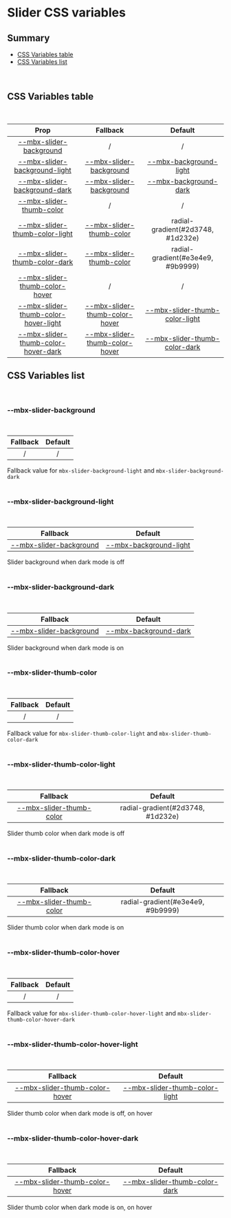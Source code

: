 # Slider CSS variables

## Summary

- [CSS Variables table](#css-variables-table)
- [CSS Variables list](#css-variables-list)

<br>

## CSS Variables table

<br>

| <div style='text-align:center;margin:auto;'>Prop</div>                                                                          | <div style='text-align:center;margin:auto;'>Fallback</div>                                                          | <div style='text-align:center;margin:auto;'>Default</div>                                                                   |
| ------------------------------------------------------------------------------------------------------------------------------- | ------------------------------------------------------------------------------------------------------------------- | --------------------------------------------------------------------------------------------------------------------------- |
| <div style='text-align:center;margin:auto;'>[--mbx-slider-background](#--mbx-slider-background)</div>                           | <div style='text-align:center;margin:auto;'>/</div>                                                                 | <div style='text-align:center;margin:auto;'>/</div>                                                                         |
| <div style='text-align:center;margin:auto;'>[--mbx-slider-background-light](#--mbx-slider-background-light)</div>               | <div style='text-align:center;margin:auto;'>[--mbx-slider-background](#--mbx-slider-background)</div>               | <div style='text-align:center;margin:auto;'>[--mbx-background-light](../../global/css-vars.md#--mbx-background-light)</div> |
| <div style='text-align:center;margin:auto;'>[--mbx-slider-background-dark](#--mbx-slider-background-dark)</div>                 | <div style='text-align:center;margin:auto;'>[--mbx-slider-background](#--mbx-slider-background)</div>               | <div style='text-align:center;margin:auto;'>[--mbx-background-dark](../../global/css-vars.md#--mbx-background-dark)</div>   |
| <div style='text-align:center;margin:auto;'>[--mbx-slider-thumb-color](#--mbx-slider-thumb-color)</div>                         | <div style='text-align:center;margin:auto;'>/</div>                                                                 | <div style='text-align:center;margin:auto;'>/</div>                                                                         |
| <div style='text-align:center;margin:auto;'>[--mbx-slider-thumb-color-light](#--mbx-slider-thumb-color-light)</div>             | <div style='text-align:center;margin:auto;'>[--mbx-slider-thumb-color](#--mbx-slider-thumb-color)</div>             | <div style='text-align:center;margin:auto;'>radial-gradient(#2d3748, #1d232e)</div>                                         |
| <div style='text-align:center;margin:auto;'>[--mbx-slider-thumb-color-dark](#--mbx-slider-thumb-color-dark)</div>               | <div style='text-align:center;margin:auto;'>[--mbx-slider-thumb-color](#--mbx-slider-thumb-color)</div>             | <div style='text-align:center;margin:auto;'>radial-gradient(#e3e4e9, #9b9999)</div>                                         |
| <div style='text-align:center;margin:auto;'>[--mbx-slider-thumb-color-hover](#--mbx-slider-thumb-color-hover)</div>             | <div style='text-align:center;margin:auto;'>/</div>                                                                 | <div style='text-align:center;margin:auto;'>/</div>                                                                         |
| <div style='text-align:center;margin:auto;'>[--mbx-slider-thumb-color-hover-light](#--mbx-slider-thumb-color-hover-light)</div> | <div style='text-align:center;margin:auto;'>[--mbx-slider-thumb-color-hover](#--mbx-slider-thumb-color-hover)</div> | <div style='text-align:center;margin:auto;'>[--mbx-slider-thumb-color-light](#--mbx-slider-thumb-color-light)</div>         |
| <div style='text-align:center;margin:auto;'>[--mbx-slider-thumb-color-hover-dark](#--mbx-slider-thumb-color-hover-dark)</div>   | <div style='text-align:center;margin:auto;'>[--mbx-slider-thumb-color-hover](#--mbx-slider-thumb-color-hover)</div> | <div style='text-align:center;margin:auto;'>[--mbx-slider-thumb-color-dark](#--mbx-slider-thumb-color-dark)</div>           |

## CSS Variables list

<br>

### --mbx-slider-background

<br>

| <div style='text-align:center;margin:auto;'>Fallback</div> | <div style='text-align:center;margin:auto;'>Default</div> |
| ---------------------------------------------------------- | --------------------------------------------------------- |
| <div style='text-align:center;margin:auto;'>/</div>        | <div style='text-align:center;margin:auto;'>/</div>       |

Fallback value for `mbx-slider-background-light` and `mbx-slider-background-dark`<br><br>

### --mbx-slider-background-light

<br>

| <div style='text-align:center;margin:auto;'>Fallback</div>                                            | <div style='text-align:center;margin:auto;'>Default</div>                                                                   |
| ----------------------------------------------------------------------------------------------------- | --------------------------------------------------------------------------------------------------------------------------- |
| <div style='text-align:center;margin:auto;'>[--mbx-slider-background](#--mbx-slider-background)</div> | <div style='text-align:center;margin:auto;'>[--mbx-background-light](../../global/css-vars.md#--mbx-background-light)</div> |

Slider background when dark mode is off<br><br>

### --mbx-slider-background-dark

<br>

| <div style='text-align:center;margin:auto;'>Fallback</div>                                            | <div style='text-align:center;margin:auto;'>Default</div>                                                                 |
| ----------------------------------------------------------------------------------------------------- | ------------------------------------------------------------------------------------------------------------------------- |
| <div style='text-align:center;margin:auto;'>[--mbx-slider-background](#--mbx-slider-background)</div> | <div style='text-align:center;margin:auto;'>[--mbx-background-dark](../../global/css-vars.md#--mbx-background-dark)</div> |

Slider background when dark mode is on<br><br>

### --mbx-slider-thumb-color

<br>

| <div style='text-align:center;margin:auto;'>Fallback</div> | <div style='text-align:center;margin:auto;'>Default</div> |
| ---------------------------------------------------------- | --------------------------------------------------------- |
| <div style='text-align:center;margin:auto;'>/</div>        | <div style='text-align:center;margin:auto;'>/</div>       |

Fallback value for `mbx-slider-thumb-color-light` and `mbx-slider-thumb-color-dark`<br><br>

### --mbx-slider-thumb-color-light

<br>

| <div style='text-align:center;margin:auto;'>Fallback</div>                                              | <div style='text-align:center;margin:auto;'>Default</div>                           |
| ------------------------------------------------------------------------------------------------------- | ----------------------------------------------------------------------------------- |
| <div style='text-align:center;margin:auto;'>[--mbx-slider-thumb-color](#--mbx-slider-thumb-color)</div> | <div style='text-align:center;margin:auto;'>radial-gradient(#2d3748, #1d232e)</div> |

Slider thumb color when dark mode is off<br><br>

### --mbx-slider-thumb-color-dark

<br>

| <div style='text-align:center;margin:auto;'>Fallback</div>                                              | <div style='text-align:center;margin:auto;'>Default</div>                           |
| ------------------------------------------------------------------------------------------------------- | ----------------------------------------------------------------------------------- |
| <div style='text-align:center;margin:auto;'>[--mbx-slider-thumb-color](#--mbx-slider-thumb-color)</div> | <div style='text-align:center;margin:auto;'>radial-gradient(#e3e4e9, #9b9999)</div> |

Slider thumb color when dark mode is on<br><br>

### --mbx-slider-thumb-color-hover

<br>

| <div style='text-align:center;margin:auto;'>Fallback</div> | <div style='text-align:center;margin:auto;'>Default</div> |
| ---------------------------------------------------------- | --------------------------------------------------------- |
| <div style='text-align:center;margin:auto;'>/</div>        | <div style='text-align:center;margin:auto;'>/</div>       |

Fallback value for `mbx-slider-thumb-color-hover-light` and `mbx-slider-thumb-color-hover-dark`<br><br>

### --mbx-slider-thumb-color-hover-light

<br>

| <div style='text-align:center;margin:auto;'>Fallback</div>                                                          | <div style='text-align:center;margin:auto;'>Default</div>                                                           |
| ------------------------------------------------------------------------------------------------------------------- | ------------------------------------------------------------------------------------------------------------------- |
| <div style='text-align:center;margin:auto;'>[--mbx-slider-thumb-color-hover](#--mbx-slider-thumb-color-hover)</div> | <div style='text-align:center;margin:auto;'>[--mbx-slider-thumb-color-light](#--mbx-slider-thumb-color-light)</div> |

Slider thumb color when dark mode is off, on hover<br><br>

### --mbx-slider-thumb-color-hover-dark

<br>

| <div style='text-align:center;margin:auto;'>Fallback</div>                                                          | <div style='text-align:center;margin:auto;'>Default</div>                                                         |
| ------------------------------------------------------------------------------------------------------------------- | ----------------------------------------------------------------------------------------------------------------- |
| <div style='text-align:center;margin:auto;'>[--mbx-slider-thumb-color-hover](#--mbx-slider-thumb-color-hover)</div> | <div style='text-align:center;margin:auto;'>[--mbx-slider-thumb-color-dark](#--mbx-slider-thumb-color-dark)</div> |

Slider thumb color when dark mode is on, on hover<br><br>
